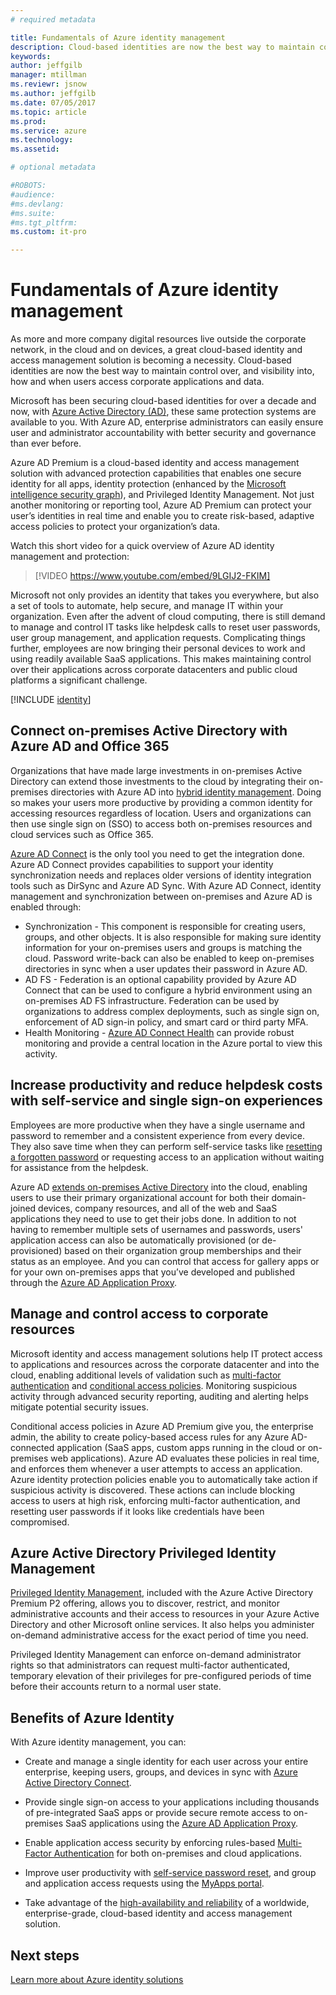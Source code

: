 ```yaml
---
# required metadata

title: Fundamentals of Azure identity management
description: Cloud-based identities are now the best way to maintain control over, and visibility into, how and when users access corporate applications and data.
keywords:
author: jeffgilb
manager: mtillman
ms.reviewr: jsnow
ms.author: jeffgilb
ms.date: 07/05/2017
ms.topic: article
ms.prod:
ms.service: azure
ms.technology:
ms.assetid:

# optional metadata

#ROBOTS:
#audience:
#ms.devlang:
#ms.suite:
#ms.tgt_pltfrm:
ms.custom: it-pro

---
```

# Fundamentals of Azure identity management

As more and more company digital resources live outside the corporate network, in the cloud and on devices, a great cloud-based identity and access management solution is becoming a necessity. Cloud-based identities are now the best way to maintain control over, and visibility into, how and when users access corporate applications and data.

Microsoft has been securing cloud-based identities for over a decade and now, with [Azure Active Directory (AD)](active-directory-whatis.md), these same protection systems are available to you. With Azure AD, enterprise administrators can easily ensure user and administrator accountability with better security and governance than ever before.

Azure AD Premium is a cloud-based identity and access management solution with advanced protection capabilities that enables one secure identity for all apps, identity protection (enhanced by the [Microsoft intelligence security graph](https://www.microsoft.com/en-us/security/intelligence)), and Privileged Identity Management. Not just another monitoring or reporting tool, Azure AD Premium can protect your user’s identities in real time and enable you to create risk-based, adaptive access policies to protect your organization’s data.

Watch this short video for a quick overview of Azure AD identity management and protection:
>[!VIDEO https://www.youtube.com/embed/9LGIJ2-FKIM]

Microsoft not only provides an identity that takes you everywhere, but also a set of tools to automate, help secure, and manage IT within your organization. Even after the advent of cloud computing, there is still demand to manage and control IT tasks like helpdesk calls to reset user passwords, user group management, and application requests. Complicating things further, employees are now bringing their personal devices to work and using readily available SaaS applications. This makes maintaining control over their applications across corporate datacenters and public cloud platforms a significant challenge.

[!INCLUDE [identity](../../includes/azure-ad-licenses.md)]

## Connect on-premises Active Directory with Azure AD and Office 365
Organizations that have made large investments in on-premises Active Directory can extend those investments to the cloud by integrating their on-premises directories with Azure AD into [hybrid identity management](https://docs.microsoft.com/azure/active-directory/active-directory-hybrid-identity-design-considerations-overview). Doing so makes your users more productive by providing a common identity for accessing resources regardless of location. Users and organizations can then use single sign on (SSO) to access both on-premises resources and cloud services such as Office 365.

[Azure AD Connect](https://docs.microsoft.com/azure/active-directory/connect/active-directory-aadconnect) is the only tool you need to get the integration done. Azure AD Connect provides capabilities to support your identity synchronization needs and replaces older versions of identity integration tools such as DirSync and Azure AD Sync. With Azure AD Connect, identity management and synchronization between on-premises and Azure AD is enabled through:

- Synchronization - This component is responsible for creating users, groups, and other objects. It is also responsible for making sure identity information for your on-premises users and groups is matching the cloud. Password write-back can also be enabled to keep on-premises directories in sync when a user updates their password in Azure AD.
- AD FS - Federation is an optional capability provided by Azure AD Connect that can be used to configure a hybrid environment using an on-premises AD FS infrastructure. Federation can be used by organizations to address complex deployments, such as single sign on, enforcement of AD sign-in policy, and smart card or third party MFA.
- Health Monitoring - [Azure AD Connect Health](https://docs.microsoft.com/azure/active-directory/connect-health/active-directory-aadconnect-health) can provide robust monitoring and provide a central location in the Azure portal to view this activity.

## Increase productivity and reduce helpdesk costs with self-service and single sign-on experiences

Employees are more productive when they have a single username and password to remember and a consistent experience from every device. They also save time when they can perform self-service tasks like [resetting a forgotten password](https://docs.microsoft.com/azure/active-directory/active-directory-passwords) or requesting access to an application without waiting for assistance from the helpdesk.

Azure AD [extends on-premises Active Directory](https://docs.microsoft.com/azure/active-directory/connect/active-directory-aadconnect) into the cloud, enabling users to use their primary organizational account for both their domain-joined devices, company resources, and all of the web and SaaS applications they need to use to get their jobs done. In addition to not having to remember multiple sets of usernames and passwords, users' application access can also be automatically provisioned (or de-provisioned) based on their organization group memberships and their status as an employee. And you can control that access for gallery apps or for your own on-premises apps that you’ve developed and published through the [Azure AD Application Proxy](https://docs.microsoft.com/azure/active-directory/active-directory-application-proxy-get-started).

## Manage and control access to corporate resources
Microsoft identity and access management solutions help IT protect access to applications and resources across the corporate datacenter and into the cloud, enabling additional levels of validation such as [multi-factor authentication](https://docs.microsoft.com/azure/multi-factor-authentication/multi-factor-authentication-whats-next) and [conditional access policies](https://docs.microsoft.com/azure/active-directory/active-directory-conditional-access-azure-portal). Monitoring suspicious activity through advanced security reporting, auditing and alerting helps mitigate potential security issues.

Conditional access policies in Azure AD Premium give you, the enterprise admin, the ability to create policy-based access rules for any Azure AD-connected application (SaaS apps, custom apps running in the cloud or on-premises web applications). Azure AD evaluates these policies in real time, and enforces them whenever a user attempts to access an application. Azure identity protection policies enable you to automatically take action if suspicious activity is discovered. These actions can include blocking access to users at high risk, enforcing multi-factor authentication, and resetting user passwords if it looks like credentials have been compromised.


## Azure Active Directory Privileged Identity Management

[Privileged Identity Management](https://docs.microsoft.com/azure/active-directory/active-directory-privileged-identity-management-getting-started), included with the Azure Active Directory Premium P2 offering, allows you to discover, restrict, and monitor administrative accounts and their access to resources in your Azure Active Directory and other Microsoft online services. It also helps you administer on-demand administrative access for the exact period of time you need.

Privileged Identity Management can enforce on-demand administrator rights so that administrators can request multi-factor authenticated, temporary elevation of their privileges for pre-configured periods of time before their accounts return to a normal user state.

## Benefits of Azure Identity

With Azure identity management, you can:

-   Create and manage a single identity for each user across your entire enterprise, keeping users, groups, and devices in sync with [Azure Active Directory Connect](https://docs.microsoft.com/azure/active-directory/connect/active-directory-aadconnect).

-   Provide single sign-on access to your applications including thousands of pre-integrated SaaS apps or provide secure remote access to on-premises SaaS applications using the [Azure AD Application Proxy](https://docs.microsoft.com/azure/active-directory/active-directory-application-proxy-get-started).

-   Enable application access security by enforcing rules-based [Multi-Factor Authentication](https://docs.microsoft.com/azure/multi-factor-authentication/multi-factor-authentication-whats-next) for both on-premises and cloud applications.

-   Improve user productivity with [self-service password reset](https://docs.microsoft.com/azure/active-directory/active-directory-passwords), and group and application access requests using the [MyApps portal](https://docs.microsoft.com/azure/active-directory/active-directory-saas-access-panel-user-help).

-   Take advantage of the [high-availability and reliability](https://docs.microsoft.com/azure/architecture/resiliency/high-availability-azure-applications) of a worldwide, enterprise-grade, cloud-based identity and access management solution.

## Next steps
[Learn more about Azure identity solutions](https://docs.microsoft.com/azure/active-directory/understand-azure-identity-solutions)